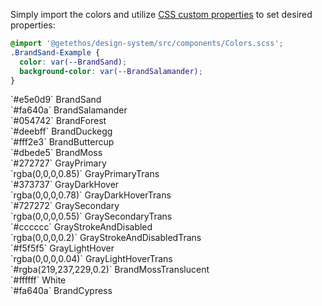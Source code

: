 Simply import the colors and utilize [CSS custom properties](https://developer.mozilla.org/en-US/docs/Web/CSS/Using_CSS_custom_properties) to set desired properties:

```css
@import '@getethos/design-system/src/components/Colors.scss';
.BrandSand-Example {
  color: var(--BrandSand);
  background-color: var(--BrandSalamander);
}
```

<div class="flex-wrap">
  <div class="swatch-brand-BrandSand">
    <span class="Caption Theinhardt Medium500 GrayPrimary">`#e5e0d9`</span>
    <span class="Caption Theinhardt Regular400 GraySecondary">BrandSand</span>
  </div>
  <div class="swatch-brand-BrandSalamander">
    <span class="Caption Theinhardt Medium500 GrayPrimary">`#fa640a`</span>
    <span class="Caption Theinhardt Regular400 GraySecondary">BrandSalamander</span>
  </div>
  <div class="swatch-brand-BrandForest">
    <span class="Caption Theinhardt Medium500 GrayPrimary">`#054742`</span>
    <span class="Caption Theinhardt Regular400 GraySecondary">BrandForest</span>
  </div>
  <div class="swatch-brand-BrandDuckegg">
    <span class="Caption Theinhardt Medium500 GrayPrimary">`#deebff`</span>
    <span class="Caption Theinhardt Regular400 GraySecondary">BrandDuckegg</span>
  </div>
</div>
<div class="flex-wrap">
  <div class="swatch-brand-BrandButtercup">
    <span class="Caption Theinhardt Medium500 GrayPrimary">`#fff2e3`</span>
    <span class="Caption Theinhardt Regular400 GraySecondary">BrandButtercup</span>
  </div>
  <div class="swatch-brand-BrandMoss">
    <span class="Caption Theinhardt Medium500 GrayPrimary">`#dbede5`</span>
    <span class="Caption Theinhardt Regular400 GraySecondary">BrandMoss</span>
  </div>
  <div class="swatch-brand-GrayPrimary">
    <span class="Caption Theinhardt Medium500 White">`#272727`</span>
    <span class="Caption Theinhardt Regular400 White">GrayPrimary</span>
  </div>
  <div class="swatch-brand-GrayPrimaryTranslucent">
    <span class="Caption Theinhardt Medium500 White">`rgba(0,0,0,0.85)`</span>
    <span class="Caption Theinhardt Regular400 White">GrayPrimaryTrans</span>
  </div>
</div>
<div class="flex-wrap">
  <div class="swatch-brand-GrayDarkHover">
    <span class="Caption Theinhardt Medium500 White">`#373737`</span>
    <span class="Caption Theinhardt Regular400 White">GrayDarkHover</span>
  </div>
  <div class="swatch-brand-GrayDarkHoverTranslucent">
    <span class="Caption Theinhardt Medium500 White">`rgba(0,0,0,0.78)`</span>
    <span class="Caption Theinhardt Regular400 White">GrayDarkHoverTrans</span>
  </div>
  <div class="swatch-brand-GraySecondary">
    <span class="Caption Theinhardt Medium500 White">`#727272`</span>
    <span class="Caption Theinhardt Regular400 White">GraySecondary</span>
  </div>
  <div class="swatch-brand-GraySecondaryTranslucent">
    <span class="Caption Theinhardt Medium500 White">`rgba(0,0,0,0.55)`</span>
    <span class="Caption Theinhardt Regular400 White">GraySecondaryTrans</span>
  </div>
</div>
<div class="flex-wrap">
  <div class="swatch-brand-GrayStrokeAndDisabled">
    <span class="Caption Theinhardt Medium500">`#cccccc`</span>
    <span class="Caption Theinhardt Regular400">GrayStrokeAndDisabled</span>
  </div>
  <div class="swatch-brand-GrayStrokeAndDisabledTranslucent">
    <span class="Caption Theinhardt Medium500">`rgba(0,0,0,0.2)`</span>
    <span class="Caption Theinhardt Regular400">GrayStrokeAndDisabledTrans</span>
  </div>
  <div class="swatch-brand-GrayLightHover">
    <span class="Caption Theinhardt Medium500">`#f5f5f5`</span>
    <span class="Caption Theinhardt Regular400">GrayLightHover</span>
  </div>
  <div class="swatch-brand-GrayLightHoverTranslucent">
    <span class="Caption Theinhardt Medium500">`rgba(0,0,0,0.04)`</span>
    <span class="Caption Theinhardt Regular400">GrayLightHoverTrans</span>
  </div>
</div>
<div class="flex-wrap">
  <div class="swatch-brand-BrandMossTranslucent">
    <span class="Caption Theinhardt Medium500">`#rgba(219,237,229,0.2)`</span>
    <span class="Caption Theinhardt Regular400">BrandMossTranslucent</span>
  </div>
  <div class="swatch-brand-White">
    <span class="Caption Theinhardt Medium500">`#ffffff`</span>
    <span class="Caption Theinhardt Regular400">White</span>
  </div>
  <div class="swatch-brand-BrandCypress">
    <span class="Caption Theinhardt Medium500 GrayPrimary">`#fa640a`</span>
    <span class="Caption Theinhardt Regular400 GraySecondary">BrandCypress</span>
  </div>
</div>



